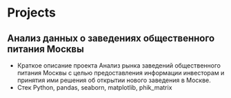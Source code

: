# Projects

## Анализ данных о заведениях общественного питания Москвы

- Краткое описание проекта
 Анализ рынка заведений общественного питания Москвы с целью предоставления информации инвесторам и принятия ими решения об открытии нового заведения в Москве.
- Стек
  Python, pandas, seaborn, matplotlib, phik_matrix

